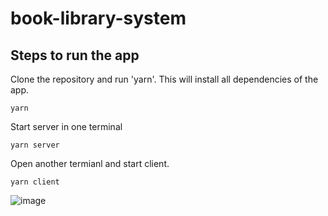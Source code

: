 # book-library-system

## Steps to run the app


Clone the repository and run 'yarn'. This will install all dependencies of the app.
```
yarn
```

Start server in one terminal 
```
yarn server
```

Open another termianl and start client. 
```
yarn client
```
![image](https://user-images.githubusercontent.com/37874108/109960548-ecc0bb00-7d0e-11eb-9ed7-8219044974e5.png)
